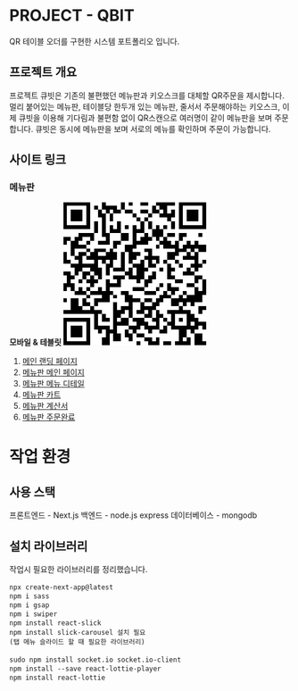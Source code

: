 # PROJECT - QBIT

QR 테이블 오더를 구현한 시스템 포트폴리오 입니다.

## 프로젝트 개요

프로젝트 큐빗은 기존의 불편했던 메뉴판과 키오스크를 대체할 QR주문을 제시합니다. 멀리 붙어있는 메뉴판, 테이블당 한두개 있는 메뉴판, 줄서서 주문해야하는 키오스크, 이제 큐빗을 이용해 기다림과 불편함 없이 QR스캔으로 여러명이 같이 메뉴판을 보며 주문합니다. 큐빗은 동시에 메뉴판을 보며 서로의 메뉴를 확인하며 주문이 가능합니다.

## 사이트 링크

### 메뉴판

**모바일 & 테블릿**
![사이트 QR](qr.png)

1. [메인 랜딩 페이지](https://project-qbit.vercel.app/)
2. [메뉴판 메인 페이지](https://project-qbit.vercel.app/main)
3. [메뉴판 메뉴 디테일](https://project-qbit.vercel.app/detail?id=1)
4. [메뉴판 카트](https://project-qbit.vercel.app/bag)
5. [메뉴판 계산서](https://project-qbit.vercel.app/result)
6. [메뉴판 주문완료](https://project-qbit.vercel.app/complete)

# 작업 환경

## 사용 스택

프론트엔드 - Next.js
백엔드 - node.js express
데이터베이스 - mongodb

## 설치 라이브러리

작업시 필요한 라이브러리를 정리했습니다.

```
npx create-next-app@latest
npm i sass
npm i gsap
npm i swiper
npm install react-slick
npm install slick-carousel 설치 필요
(탭 메뉴 슬라이드 할 때 필요한 라이브러리)

sudo npm install socket.io socket.io-client
npm install --save react-lottie-player
npm install react-lottie
```
